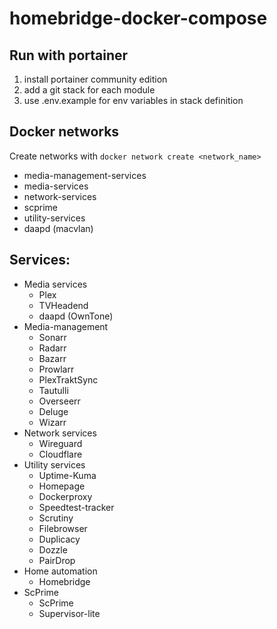 # homebridge-docker-compose

## Run with portainer
1. install portainer community edition
2. add a git stack for each module
3. use .env.example for env variables in stack definition

## Docker networks
Create networks with ```docker network create <network_name>```

- media-management-services
- media-services
- network-services
- scprime
- utility-services
- daapd (macvlan)

## Services:
- Media services
  - Plex
  - TVHeadend
  - daapd (OwnTone)
- Media-management
  - Sonarr
  - Radarr
  - Bazarr
  - Prowlarr
  - PlexTraktSync
  - Tautulli
  - Overseerr
  - Deluge
  - Wizarr
- Network services
  - Wireguard
  - Cloudflare
- Utility services
  - Uptime-Kuma
  - Homepage
  - Dockerproxy
  - Speedtest-tracker
  - Scrutiny
  - Filebrowser
  - Duplicacy
  - Dozzle
  - PairDrop
- Home automation
  - Homebridge
- ScPrime
  - ScPrime
  - Supervisor-lite
